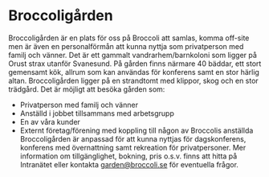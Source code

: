 # Broccoligården
Broccoligården är en plats för oss på Broccoli att samlas, komma off-site men är även en
personalförmån att kunna nyttja som privatperson med familj och vänner.
Det är ett gammalt vandrarhem/barnkoloni som ligger på Orust strax utanför Svanesund. På
gården finns närmare 40 bäddar, ett stort gemensamt kök, allrum som kan användas för
konferens samt en stor härlig altan. Broccoligården ligger på en strandtomt med klippor, skog
och en stor trädgård.
Det är möjligt att besöka gården som:
- Privatperson med familj och vänner
- Anställd i jobbet tillsammans med arbetsgrupp
- En av våra kunder
- Externt företag/förening med koppling till någon av Broccolis anställda
  Broccoligården är anpassad för att kunna nyttjas för dagskonferens, konferens med övernattning
  samt rekreation för privatpersoner.
  Mer information om tillgänglighet, bokning, pris o.s.v. finns att hitta på Intranätet eller kontakta
  [garden@broccoli.se](mailto:gareden@broccoli.se) för eventuella frågor. 